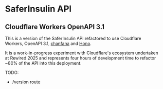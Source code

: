 # SaferInsulin API

## Cloudflare Workers OpenAPI 3.1

This is a version of the SaferInsulin API refactored to use Cloudflare Workers, OpenAPI 3.1, [chanfana](https://github.com/cloudflare/chanfana) and [Hono](https://github.com/honojs/hono).

It is a work-in-progress experiment with Cloudflare's ecosystem undertaken at Rewired 2025 and represents four hours of development time to refactor ~80% of the API into this deployment.

TODO:

- /version route
